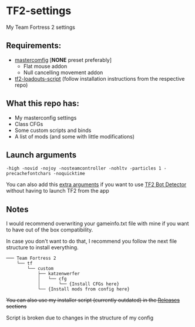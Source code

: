 # TF2-settings

My Team Fortress 2 settings

## Requirements:

- [mastercomfig](https://mastercomfig.com/) [**NONE** preset preferably]
    - Flat mouse addon
    - Null cancelling movement addon
- [tf2-loadouts-script](https://github.com/jooonior/tf2-loadouts-script) (follow installation instructions from the respective repo)

## What this repo has:

- My masterconfig settings
- Class CFGs
- Some custom scripts and binds
- A list of mods (and some with little modifications)

## Launch arguments

`-high -novid -nojoy -nosteamcontroller -nohltv -particles 1 -precachefontchars -noquicktime`

You can also add this [extra arguments](https://github.com/PazerOP/tf2_bot_detector/issues/331#:~:text=to%20API%20changes.-,Temporary%20fix%3A,-Shut%20down%20steam) if you want to use [TF2 Bot Detector](https://github.com/PazerOP/tf2_bot_detector) without having to launch TF2 from the app

## Notes


I would recommend overwriting your gameinfo.txt file with mine if you want to have out of the box compatibility.

In case you don't want to do that, I recommend you follow the next file structure to install everything.

```
─── Team Fortress 2
    └── tf
        └── custom
            ├── katzenwerfer
            │   └── cfg
            │       └── {Install CFGs here}
            └── {Install mods from config here}
```
~~You can also use my installer script (currently outdated) in the [Releases](https://github.com/Katzenwerfer/tf2-settings/releases) sections~~

Script is broken due to changes in the structure of my config

